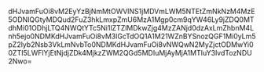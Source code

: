 dHJvamFuOi8vM2EyYzBjNmMtOWVlNS1jMDVmLWM5NTEtZmNkNzM4MzE5ODNlQGtyMDQud2FuZ3hkLmxpZmU6MzA1Mgp0cm9qYW46Ly9jZDQ0MTdhMi01ODhjLTQ4NWQtYTc5Ni1lZTZlMDkwZjg4MzZANjd0dzAxLmZhbnM4Lnh5ejo0NDMKdHJvamFuOi8vM3lGcTdOQ1A1M21WZnBYSnozQGF1Mi0yLm5pZ2lyb2Nsb3VkLmNvbTo0NDMKdHJvamFuOi8vNWQwN2MyZjctODMwYi00ZTI5LWFlYjEtNjdjZDk4MjkzZWM2QGd5MDIuMjAyMjA1MTIuY3lvdTozNDU2Nwo=